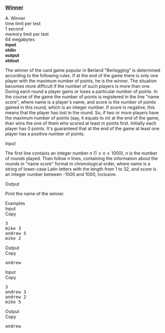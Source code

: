 <h3><a href="https://codeforces.com/contest/2/problem/A" target="_blank" rel="noopener noreferrer">Winner</a></h3>

<div class="header"><div class="title">A. Winner</div><div class="time-limit"><div class="property-title">time limit per test</div>1 second</div><div class="memory-limit"><div class="property-title">memory limit per test</div>64 megabytes</div><div class="input-file input-standard" style="font-weight: bold"><div class="property-title">input</div>stdin</div><div class="output-file output-standard" style="font-weight: bold"><div class="property-title">output</div>stdout</div></div><div><p>The winner of the card game popular in Berland "Berlogging" is determined according to the following rules. If at the end of the game there is only one player with the maximum number of points, he is the winner. The situation becomes more difficult if the number of such players is more than one. During each round a player gains or loses a particular number of points. In the course of the game the number of points is registered in the line "<span class="tex-font-style-tt">name score</span>", where <span class="tex-font-style-tt">name</span> is a player's name, and <span class="tex-font-style-tt">score</span> is the number of points gained in this round, which is an integer number. If score is negative, this means that the player has lost in the round. So, if two or more players have the maximum number of points (say, it equals to <span class="tex-span"><i>m</i></span>) at the end of the game, than wins the one <span class="tex-font-style-it">of them</span> who scored at least <span class="tex-span"><i>m</i></span> points first. Initially each player has 0 points. It's guaranteed that at the end of the game at least one player has a positive number of points.</p></div><div class="input-specification"><div class="section-title">Input</div><p>The first line contains an integer number <span class="tex-span"><i>n</i></span> (<span class="tex-span">1  ≤  <i>n</i>  ≤  1000</span>), <span class="tex-span"><i>n</i></span> is the number of rounds played. Then follow <span class="tex-span"><i>n</i></span> lines, containing the information about the rounds in "<span class="tex-font-style-tt">name score</span>" format in chronological order, where <span class="tex-font-style-tt">name</span> is a string of lower-case Latin letters with the length from 1 to 32, and <span class="tex-font-style-tt">score</span> is an integer number between -1000 and 1000, inclusive.</p></div><div class="output-specification"><div class="section-title">Output</div><p>Print the name of the winner.</p></div><div class="sample-tests"><div class="section-title">Examples</div><div class="sample-test"><div class="input"><div class="title">Input<div title="Copy" data-clipboard-target="#id008315799594407228" id="id0010367721903225369" class="input-output-copier">Copy</div></div><pre id="id008315799594407228">3<br>mike 3<br>andrew 5<br>mike 2<br></pre></div><div class="output"><div class="title">Output<div title="Copy" data-clipboard-target="#id005099727273428567" id="id002584746899886744" class="input-output-copier">Copy</div></div><pre id="id005099727273428567">andrew<br></pre></div><div class="input"><div class="title">Input<div title="Copy" data-clipboard-target="#id00970962669801488" id="id00668602593977429" class="input-output-copier">Copy</div></div><pre id="id00970962669801488">3<br>andrew 3<br>andrew 2<br>mike 5<br></pre></div><div class="output"><div class="title">Output<div title="Copy" data-clipboard-target="#id003289544617564222" id="id00685886539769705" class="input-output-copier">Copy</div></div><pre id="id003289544617564222">andrew<br></pre></div></div></div>